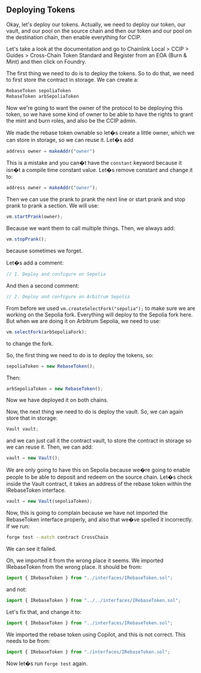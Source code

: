 ## Deploying Tokens

Okay, let's deploy our tokens. Actually, we need to deploy our token, our vault, and our pool on the source chain and then our token and our pool on the destination chain, then enable everything for CCIP.

Let's take a look at the documentation and go to Chainlink Local > CCIP > Guides > Cross-Chain Token Standard and Register from an EOA (Burn & Mint) and then click on Foundry.

The first thing we need to do is to deploy the tokens. So to do that, we need to first store the contract in storage. We can create a:

```javascript
RebaseToken sepoliaToken
RebaseToken arbSepoliaToken
```

Now we're going to want the owner of the protocol to be deploying this token, so we have some kind of owner to be able to have the rights to grant the mint and burn roles, and also be the CCIP admin.

We made the rebase token ownable so let�s create a little owner, which we can store in storage, so we can reuse it. Let�s add

```javascript
address owner = makeAddr("owner")
```

This is a mistake and you can�t have the `constant` keyword because it isn�t a compile time constant value. Let�s remove constant and change it to:

```javascript
address owner = makeAddr("owner");
```

Then we can use the prank to prank the next line or start prank and stop prank to prank a section. We will use:

```javascript
vm.startPrank(owner);
```

Because we want them to call multiple things. Then, we always add:

```javascript
vm.stopPrank();
```

because sometimes we forget.

Let�s add a comment:

```javascript
// 1. Deploy and configure on Sepolia
```

And then a second comment:

```javascript
// 2. Deploy and configure on Arbitrum Sepolia
```

From before we used `vm.createSelectFork("sepolia");` to make sure we are working on the Sepolia fork. Everything will deploy to the Sepolia fork here. But when we are doing it on Arbitrum Sepolia, we need to use:

```javascript
vm.selectFork(arbSepoliaFork);
```

to change the fork.

So, the first thing we need to do is to deploy the tokens, so:

```javascript
sepoliaToken = new RebaseToken();
```

Then:

```javascript
arbSepoliaToken = new RebaseToken();
```

Now we have deployed it on both chains.

Now, the next thing we need to do is deploy the vault. So, we can again store that in storage:

```javascript
Vault vault;
```

and we can just call it the contract vault, to store the contract in storage so we can reuse it. Then, we can add:

```javascript
vault = new Vault();
```

We are only going to have this on Sepolia because we�re going to enable people to be able to deposit and redeem on the source chain. Let�s check inside the Vault contract, it takes an address of the rebase token within the IRebaseToken interface.

```javascript
vault = new Vault(sepoliaToken);
```

Now, this is going to complain because we have not imported the RebaseToken interface properly, and also that we�ve spelled it incorrectly. If we run:

```bash
forge test --match contract CrossChain
```

We can see it failed.

Oh, we imported it from the wrong place it seems. We imported IRebaseToken from the wrong place. It should be from:

```javascript
import { IRebaseToken } from "../interfaces/IRebaseToken.sol";
```

and not:

```javascript
import { IRebaseToken } from "../../interfaces/IRebaseToken.sol";
```

Let's fix that, and change it to:

```javascript
import { IRebaseToken } from "../interfaces/IRebaseToken.sol";
```

We imported the rebase token using Copilot, and this is not correct. This needs to be from:

```javascript
import { IRebaseToken } from "./interfaces/IRebaseToken.sol";
```

Now let�s run `forge test` again.
